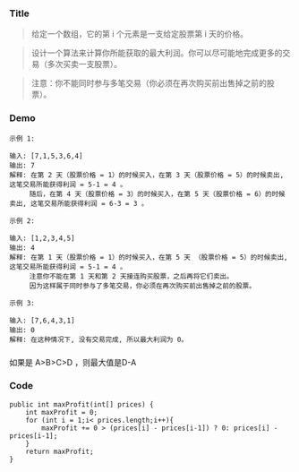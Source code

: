 ### Title

>给定一个数组，它的第 i 个元素是一支给定股票第 i 天的价格。

>设计一个算法来计算你所能获取的最大利润。你可以尽可能地完成更多的交易（多次买卖一支股票）。

>注意：你不能同时参与多笔交易（你必须在再次购买前出售掉之前的股票）。


### Demo

```
示例 1:

输入: [7,1,5,3,6,4]
输出: 7
解释: 在第 2 天（股票价格 = 1）的时候买入，在第 3 天（股票价格 = 5）的时候卖出, 这笔交易所能获得利润 = 5-1 = 4 。
     随后，在第 4 天（股票价格 = 3）的时候买入，在第 5 天（股票价格 = 6）的时候卖出, 这笔交易所能获得利润 = 6-3 = 3 。
```

```
示例 2:

输入: [1,2,3,4,5]
输出: 4
解释: 在第 1 天（股票价格 = 1）的时候买入，在第 5 天 （股票价格 = 5）的时候卖出, 这笔交易所能获得利润 = 5-1 = 4 。
     注意你不能在第 1 天和第 2 天接连购买股票，之后再将它们卖出。
     因为这样属于同时参与了多笔交易，你必须在再次购买前出售掉之前的股票。
```

```
示例 3:

输入: [7,6,4,3,1]
输出: 0
解释: 在这种情况下, 没有交易完成, 所以最大利润为 0。
```

### 

如果是 A>B>C>D ，则最大值是D-A



### Code

```
public int maxProfit(int[] prices) {
    int maxProfit = 0;
    for (int i = 1;i< prices.length;i++){
        maxProfit += 0 > (prices[i] - prices[i-1]) ? 0: prices[i] - prices[i-1];
    }
    return maxProfit;
}
```